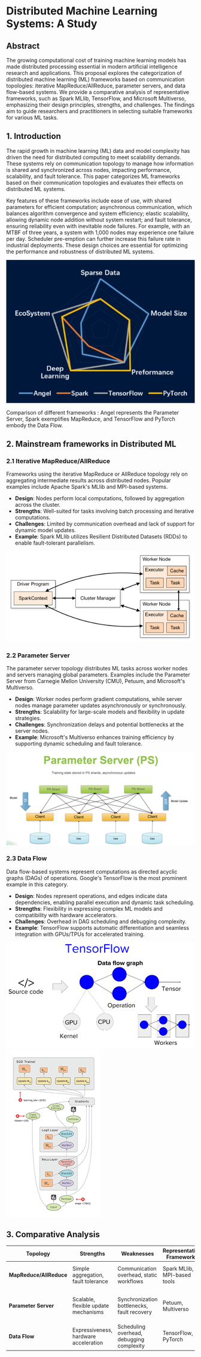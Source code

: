# Distributed Machine Learning Systems: A Study

## Abstract
The growing computational cost of training machine learning models has made distributed processing essential in modern artificial intelligence research and applications. This proposal explores the categorization of distributed machine learning (ML) frameworks based on communication topologies: iterative MapReduce/AllReduce, parameter servers, and data flow-based systems. We provide a comparative analysis of representative frameworks, such as Spark MLlib, TensorFlow, and Microsoft Multiverso, emphasizing their design principles, strengths, and challenges. The findings aim to guide researchers and practitioners in selecting suitable frameworks for various ML tasks.



## 1. Introduction
The rapid growth in machine learning (ML) data and model complexity has driven the need for distributed computing to meet scalability demands. These systems rely on communication topology to manage how information is shared and synchronized across nodes, impacting performance, scalability, and fault tolerance. This paper categorizes ML frameworks based on their communication topologies and evaluates their effects on distributed ML systems.

Key features of these frameworks include ease of use, with shared parameters for efficient computation; asynchronous communication, which balances algorithm convergence and system efficiency; elastic scalability, allowing dynamic node addition without system restart; and fault tolerance, ensuring reliability even with inevitable node failures. For example, with an MTBF of three years, a system with 1,000 nodes may experience one failure per day. Scheduler pre-emption can further increase this failure rate in industrial deployments. These design choices are essential for optimizing the performance and robustness of distributed ML systems.

![screenshot](Figures/compare.jpeg)

Comparison of different frameworks : Angel represents the Parameter Server, Spark exemplifies MapReduce, and TensorFlow and PyTorch embody the Data Flow.
## 2. Mainstream frameworks in Distributed ML

### 2.1 Iterative MapReduce/AllReduce
Frameworks using the iterative MapReduce or AllReduce topology rely on aggregating intermediate results across distributed nodes. Popular examples include Apache Spark's MLlib and MPI-based systems.

- **Design**: Nodes perform local computations, followed by aggregation across the cluster.
- **Strengths**: Well-suited for tasks involving batch processing and iterative computations.
- **Challenges**: Limited by communication overhead and lack of support for dynamic model updates.
- **Example**: Spark MLlib utilizes Resilient Distributed Datasets (RDDs) to enable fault-tolerant parallelism.

![screenshot](Figures/spark.png)

### 2.2 Parameter Server
The parameter server topology distributes ML tasks across worker nodes and servers managing global parameters. Examples include the Parameter Server from Carnegie Mellon University (CMU), Petuum, and Microsoft's Multiverso.

- **Design**: Worker nodes perform gradient computations, while server nodes manage parameter updates asynchronously or synchronously.
- **Strengths**: Scalability for large-scale models and flexibility in update strategies.
- **Challenges**: Synchronization delays and potential bottlenecks at the server nodes.
- **Example**: Microsoft's Multiverso enhances training efficiency by supporting dynamic scheduling and fault tolerance.

![screenshot](Figures/ps.png)



### 2.3 Data Flow
Data flow-based systems represent computations as directed acyclic graphs (DAGs) of operations. Google's TensorFlow is the most prominent example in this category.

- **Design**: Nodes represent operations, and edges indicate data dependencies, enabling parallel execution and dynamic task scheduling.
- **Strengths**: Flexibility in expressing complex ML models and compatibility with hardware accelerators.
- **Challenges**: Overhead in DAG scheduling and debugging complexity.
- **Example**: TensorFlow supports automatic differentiation and seamless integration with GPUs/TPUs for accelerated training.

![screenshot](Figures/TensorFlow.png)
![screenshot](Figures/mCBrs.gif)

## 3. Comparative Analysis

| Topology           | Strengths                               | Weaknesses                           | Representative Frameworks | Use Cases                       |
|--------------------|-----------------------------------------|--------------------------------------|---------------------------|---------------------------------|
| **MapReduce/AllReduce** | Simple aggregation, fault tolerance    | Communication overhead, static workflows | Spark MLlib, MPI-based tools | Batch learning, iterative tasks |
| **Parameter Server**   | Scalable, flexible update mechanisms  | Synchronization bottlenecks, fault recovery | Petuum, Multiverso         | Deep learning, large-scale ML  |
| **Data Flow**          | Expressiveness, hardware acceleration   | Scheduling overhead, debugging complexity | TensorFlow, PyTorch        | Dynamic tasks, complex models   |
